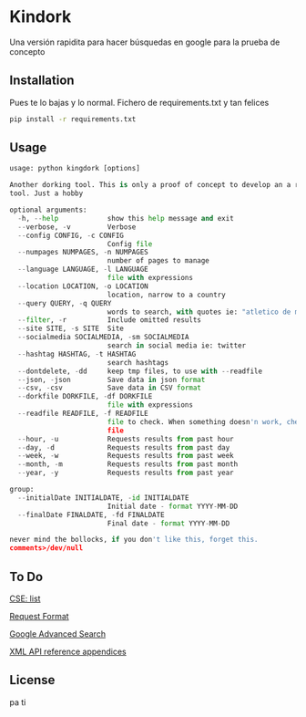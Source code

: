 # Kindork

Una versión rapidita para hacer búsquedas en google para la prueba de concepto

## Installation

Pues te lo bajas y lo normal. Fichero de requirements.txt y tan felices

```bash
pip install -r requirements.txt
```

## Usage

```python
usage: python kingdork [options]

Another dorking tool. This is only a proof of concept to develop an a right
tool. Just a hobby

optional arguments:
  -h, --help            show this help message and exit
  --verbose, -v         Verbose
  --config CONFIG, -c CONFIG
                        Config file
  --numpages NUMPAGES, -n NUMPAGES
                        number of pages to manage
  --language LANGUAGE, -l LANGUAGE
                        file with expressions
  --location LOCATION, -o LOCATION
                        location, narrow to a country
  --query QUERY, -q QUERY
                        words to search, with quotes ie: "atletico de madrid"
  --filter, -r          Include omitted results
  --site SITE, -s SITE  Site
  --socialmedia SOCIALMEDIA, -sm SOCIALMEDIA
                        search in social media ie: twitter
  --hashtag HASHTAG, -t HASHTAG
                        search hashtags
  --dontdelete, -dd     keep tmp files, to use with --readfile
  --json, -json         Save data in json format
  --csv, -csv           Save data in CSV format
  --dorkfile DORKFILE, -df DORKFILE
                        file with expressions
  --readfile READFILE, -f READFILE
                        file to check. When something doesn'n work, check the
                        file
  --hour, -u            Requests results from past hour
  --day, -d             Requests results from past day
  --week, -w            Requests results from past week
  --month, -m           Requests results from past month
  --year, -y            Requests results from past year

group:
  --initialDate INITIALDATE, -id INITIALDATE
                        Initial date - format YYYY-MM-DD
  --finalDate FINALDATE, -fd FINALDATE
                        Final date - format YYYY-MM-DD

never mind the bollocks, if you don't like this, forget this.
comments>/dev/null


```

## To Do
[CSE: list](https://developers.google.com/custom-search/v1/cse/list)

[Request Format](https://support.google.com/gsa/answer/6329265#4134d4ec-c7f1-4eff-ae65-b171e689ca5a)

[Google Advanced Search](https://www.google.com/advanced_search)

[XML API reference appendices](https://developers.google.com/custom-search/docs/xml_results_appendices#countryCollections)
## License

pa ti